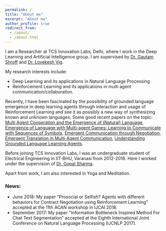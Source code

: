 ```yaml
---
permalink: /
title: "About me"
excerpt: "About me"
author_profile: true
redirect_from: 
  - /about/
  - /about.html
---
```


I am a Researcher at TCS Innovation Labs, Delhi, where I work in the Deep Learning and Artificial Intelligence group. I am supervised by [Dr. Gautam Shroff](https://www.linkedin.com/in/gautam-shroff-066901/) and [Dr. Lovekesh Vig](https://sites.google.com/site/lovekeshhome/).

My research interests include:
* Deep Learning and its applications in Natural Language Processing.
* Reinforcement Learning and its applications in multi agent communication/collaboration.

Recently, I have been fascinated by the possibility of grounded language emergence in deep learning agents through interaction and usage of Reinforcement Learning and see it as possibly a new way of synthesizing known and unknown languages. Some good recent papers on the topic: [Multi Agent Cooperation and the Emergence of (Natural) Language](https://arxiv.org/pdf/1612.07182.pdf), [Emergence of Language with Multi-agent Games: Learning to Communicate with Sequences of Symbols](https://arxiv.org/pdf/1705.11192.pdf), [Emergent Communication through Negotiation](https://arxiv.org/pdf/1804.03980.pdf), [Emergent Translation in Multi-Agent Communication](https://arxiv.org/abs/1710.06922), [Understanding Grounded Language Learning Agents](https://arxiv.org/abs/1710.09867).

Before joining TCS Innovation Labs, I was an undergraduate student of Electrical Engineering in IIT-BHU, Varanasi from 2012-2016. Here I worked under the supervision of [Dr. Gopal Sharma](https://www.iitbhu.ac.in/dept/eee/people/gsharmaeee).

Apart from work, I am also interested in Yoga and Meditation.

### News:
* June 2018: My paper "Prosocial or Selfish? Agents with different behaviors for Contract Negotiation using Reinforcement Learning" accepted at the 11th ACAN workshop in IJCAI 2018.
* September 2017: My paper "Information Bottleneck Inspired Method For Chat Text Segmentation" accepted at the Eighth International Joint Conference on Natural Language Processing (IJCNLP 2017).
